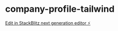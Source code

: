 # company-profile-tailwind

[Edit in StackBlitz next generation editor ⚡️](https://stackblitz.com/~/github.com/egacahyana/company-profile-tailwind)
